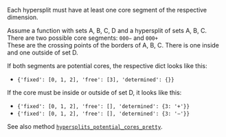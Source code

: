 Each hypersplit must have at least one core segment of the respective dimension.<br>

Assume a function with sets A, B, C, D and a hypersplit of sets A, B, C.<br>
There are two possible core segments: `000−` and `000+`<br>
These are the crossing points of the borders of A, B, C. There is one inside and one outside of set D.

If both segments are potential cores, the respective dict looks like this:<br>
* `{'fixed': [0, 1, 2], 'free': [3], 'determined': {}}`

If the core must be inside or outside of set D, it looks like this:<br>
* `{'fixed': [0, 1, 2], 'free': [], 'determined': {3: '+'}}`<br>
* `{'fixed': [0, 1, 2], 'free': [], 'determined': {3: '−'}}`

See also method [`hypersplits_potential_cores_pretty`](../../methods/_pretty/hypersplits_potential_cores_pretty).
